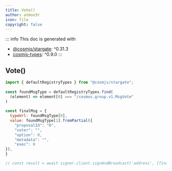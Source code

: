 ```yaml
---
title: Vote()
author: atmon3r
icon: file
copyright: false
---
```


::: info
This doc is generated with 
- [@cosmjs/stargate](https://www.npmjs.com/package/@cosmjs/stargate): ^0.31.3
- [cosmjs-types](https://www.npmjs.com/package/cosmjs-types): ^0.9.0
:::
  
## Vote()
 
```js
import { defaultRegistryTypes } from "@cosmjs/stargate";
 
const foundMsgType = defaultRegistryTypes.find(
  (element) => element[0] === "/cosmos.group.v1.MsgVote"
)
  
const finalMsg = {
  typeUrl: foundMsgType[0],
  value: foundMsgType[1].fromPartial({
    "proposalId": "0",
    "voter": "",
    "option": 0,
    "metadata": "",
    "exec": 0
}),
}

// const result = await signer.client.signAndBroadcast('address', [finalMsg], "auto", "")
 
```
   
